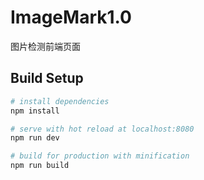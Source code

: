 # ImageMark1.0
图片检测前端页面

## Build Setup

``` bash
# install dependencies
npm install

# serve with hot reload at localhost:8080
npm run dev

# build for production with minification
npm run build

```


